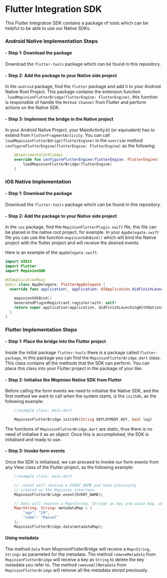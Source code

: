 # Flutter Integration SDK

This Flutter Integration SDK contains a package of tools which can be helpful to be able to use our Native SDKs.

### Android Native Implementation Steps
#### - Step 1: Download the package
Download the `flutter-tools` package which can be found in this repository.

#### - Step 2: Add the package to your Native side project
In the `android` package, find the `flutter` package and add it to your Android Native Root Project. 
This package contains the extension function `.loadMopinionFlutterBridge(flutterEngine: FlutterEngine)`, this function is responsible of handle the `Method Channel` from Flutter and perform actions on the Native SDK.

#### - Step 3: Implement the bridge in the Native project
In your Android Native Project, your MainActivity.kt (or equivalent) has to extend from `FlutterFragmentActivity`. 
You can call `loadMopinionFlutterBdrige(flutterEngine)` in the `override` method `configureFlutterEngine(flutterEngine: FlutterEngine)` as the following:
```kotlin
    @ExperimentalStdlibApi
    override fun configureFlutterEngine(flutterEngine: FlutterEngine) {
        loadMopinionFlutterBridge(flutterEngine)
    }
```

### iOS Native Implementation

#### - Step 1: Download the package
Download the `flutter-tools` package which can be found in this repository.

#### - Step 2: Add the package to your Native side project
In the `ios` package, find the `MopinionFlutterPlugin.swift` file, this file can be placed in the native root project, for example.
In your `AppDelegate.swift` file you can use the function `mopinionSdkBind()` which will bind the Native project with the flutter project and will receive the desired events.

Here is an example of the `AppDelegate.swift`:
```swift
import UIKit
import Flutter
import MopinionSDK

@UIApplicationMain
@objc class AppDelegate: FlutterAppDelegate {
  override func application(_ application: UIApplication,didFinishLaunchingWithOptions launchOptions: [UIApplication.LaunchOptionsKey: Any]?) -> Bool {
    
    mopinionSdkBind()
    GeneratedPluginRegistrant.register(with: self)
    return super.application(application, didFinishLaunchingWithOptions: launchOptions)
  }
}
```

### Flutter Implementation Steps

#### - Step 1: Place the bridge into the Flutter project
Inside the initial package `flutter-tools` there is a package called `flutter-package`, in this package you can find the `MopinionFlutterBridge.dart` class.
This class contains all the methods that the SDK can perform. You can place this class into your Flutter project in the package of your like. 

#### - Step 2: Initialise the Mopinion Native SDK from Flutter
Before calling the form events we need to initialise the Native SDK, and the first method we want to call when the system starts, is the `initSdk`, as the following example:

```dart
    //example class: main.dart

    MopinionFlutterBridge.initSdk(String DEPLOYMENT_KEY, bool log)
```

The functions of `MopinionFlutterBridge.dart` are static, thus there is no need of initialise it as an object. Once this is accomplished, the SDK is initialised and ready to use.

#### - Step 3: Invoke form events
Once the SDK is initialised, we can proceed to invoke our form events from any View class of the Flutter project, as the following example:

```dart
    //example class: main.dart

    // .event will receive a EVENT_NAME you have previously 
    // created on the Mopinion interface.
    MopinionFlutterBridge.event(EVENT_NAME);

    //.data will receive a Map<String, String> as key and value map, which will add metadata to the form.
    Map<String, String> metadataMap = {
        "age": "29",
        "name": "Manuel"
    };
    MopinionFlutterBridge.data(metadataMap);
```

#### Using metadata

The method `data` from MopinionFlutterBridge will receive a `Map<String, String>` as parameted for the metadata.
The method `removeMetadata` from `MopinionFlutterBridge` will receive a key as `String` to delete the key metadata you refer to.
The method `removeAllMetadata` from `MopinionFlutterBridge` will remove all the metadata stored previously.


